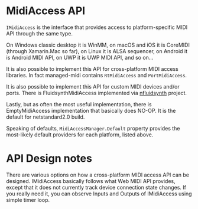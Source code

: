 
# MidiAccess API

`IMidiAccess` is the interface that provides access to platform-specific
MIDI API through the same type.

On Windows classic desktop it is WinMM, on macOS and iOS it is CoreMIDI
(through Xamarin.Mac so far), on Linux it is ALSA sequencer, on Android
it is Android MIDI API, on UWP it is UWP MIDI API, and so on...

It is also possible to implement this API for cross-platform MIDI access
libraries. In fact managed-midi contains `RtMidiAccess` and `PortMidiAccess`.

It is also possible to implement this API for custom MIDI devices and/or
ports.
There is FluidsynthMidiAccess implemented via [nfluidsynth](https://github.com/atsushieno/nfluidsynth) project.

Lastly, but as often the most useful implementation, there is EmptyMidiAccess implementation that basically does NO-OP. It is the default for netstandard2.0 build.

Speaking of defaults, `MidiAccessManager.Default` property provides the most-likely default providers for each platform, listed above.

# API Design notes

There are various options on how a cross-platform MIDI access API can be designed.
IMidiAccess basically follows what Web MIDI API provides, except that it does not currently track device connection state changes.
If you really need it, you can observe Inputs and Outputs of IMidiAccess using simple timer loop.

